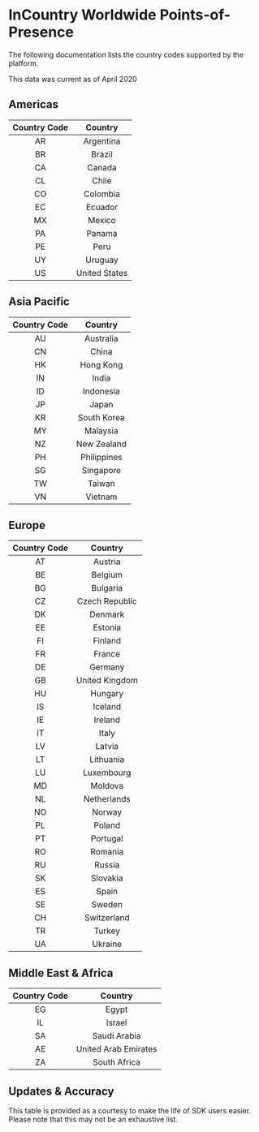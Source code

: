 InCountry Worldwide Points-of-Presence
===========
The following documentation lists the country codes supported by the platform.

This data was current as of April 2020

Americas
-----
| Country Code  | Country  |
|:-:|:-:|
| AR  | Argentina  |
| BR  | Brazil  |
| CA  | Canada  |
| CL  | Chile  |
| CO  | Colombia  |
| EC  | Ecuador  |
| MX  | Mexico  |
| PA  | Panama  |
| PE  | Peru  |
| UY  | Uruguay  |
| US  | United States  |


Asia Pacific
-----
| Country Code  | Country  |
|:-:|:-:|
| AU  | Australia  |
| CN  | China  |
| HK  | Hong Kong  |
| IN  | India  |
| ID  | Indonesia  |
| JP  | Japan  |
| KR  | South Korea  |
| MY  | Malaysia  |
| NZ  | New Zealand  |
| PH  | Philippines  |
| SG  | Singapore  |
| TW  | Taiwan  |
| VN  | Vietnam  |


Europe
-----
| Country Code  | Country  |
|:-:|:-:|
| AT  | Austria  |
| BE  | Belgium  |
| BG  | Bulgaria  |
| CZ  | Czech Republic  |
| DK  | Denmark  |
| EE  | Estonia  |
| FI  | Finland  |
| FR  | France  |
| DE  | Germany  |
| GB  | United Kingdom  |
| HU  | Hungary  |
| IS  | Iceland  |
| IE  | Ireland  |
| IT  | Italy  |
| LV  | Latvia  |
| LT  | Lithuania  |
| LU  | Luxembourg  |
| MD  | Moldova  |
| NL  | Netherlands  |
| NO  | Norway  |
| PL  | Poland  |
| PT  | Portugal  |
| RO  | Romania  |
| RU  | Russia  |
| SK  | Slovakia  |
| ES  | Spain |
| SE  | Sweden |
| CH  | Switzerland |
| TR  | Turkey |
| UA  | Ukraine  |


Middle East & Africa
-----
| Country Code  | Country  |
|:-:|:-:|
| EG  | Egypt  |
| IL  | Israel  |
| SA  | Saudi Arabia  |
| AE  | United Arab Emirates  |
| ZA  | South Africa  |




Updates & Accuracy
-----
This table is provided as a courtesy to make the life of SDK users easier. Please note that this may not be an exhaustive list.
